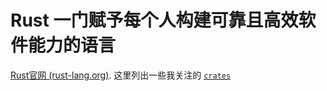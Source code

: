 # Rust 一门赋予每个人构建可靠且高效软件能力的语言

[Rust官网 (rust-lang.org)](https://www.rust-lang.org/zh-CN/).  这里列出一些我关注的 [`crates`](./crates.md)

